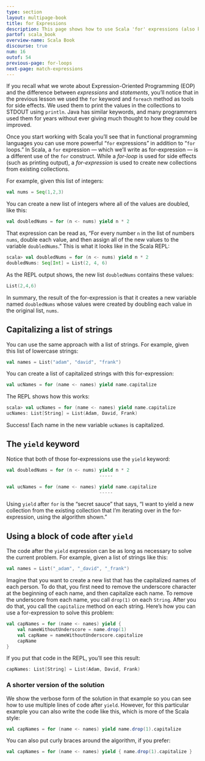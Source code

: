 ```yaml
---
type: section
layout: multipage-book
title: for Expressions
description: This page shows how to use Scala 'for' expressions (also known as 'for-expressions'), including examples of how to use it with the 'yield' keyword.
partof: scala_book
overview-name: Scala Book
discourse: true
num: 16
outof: 54
previous-page: for-loops
next-page: match-expressions
---
```



If you recall what we wrote about Expression-Oriented Programming (EOP) and the difference between *expressions* and *statements*, you’ll notice that in the previous lesson we used the `for` keyword and `foreach` method as tools for side effects. We used them to print the values in the collections to STDOUT using `println`. Java has similar keywords, and many programmers used them for years without ever giving much thought to how they could be improved.

Once you start working with Scala you’ll see that in functional programming languages you can use more powerful “`for` expressions” in addition to “`for` loops.” In Scala, a `for` expression — which we’ll write as for-expression — is a different use of the `for` construct. While a *for-loop* is used for side effects (such as printing output), a *for-expression* is used to create new collections from existing collections.

For example, given this list of integers:

```scala
val nums = Seq(1,2,3)
```

You can create a new list of integers where all of the values are doubled, like this:

```scala
val doubledNums = for (n <- nums) yield n * 2
```

That expression can be read as, “For every number `n` in the list of numbers `nums`, double each value, and then assign all of the new values to the variable `doubledNums`.” This is what it looks like in the Scala REPL:

```scala
scala> val doubledNums = for (n <- nums) yield n * 2
doubledNums: Seq[Int] = List(2, 4, 6)
```

As the REPL output shows, the new list `doubledNums` contains these values:

```scala
List(2,4,6)
```

In summary, the result of the for-expression is that it creates a new variable named `doubledNums` whose values were created by doubling each value in the original list, `nums`.



## Capitalizing a list of strings

You can use the same approach with a list of strings. For example, given this list of lowercase strings:

```scala
val names = List("adam", "david", "frank")
```

You can create a list of capitalized strings with this for-expression:

```scala
val ucNames = for (name <- names) yield name.capitalize
```

The REPL shows how this works:

```scala
scala> val ucNames = for (name <- names) yield name.capitalize
ucNames: List[String] = List(Adam, David, Frank)
```

Success! Each name in the new variable `ucNames` is capitalized.



## The `yield` keyword

Notice that both of those for-expressions use the `yield` keyword:

```scala
val doubledNums = for (n <- nums) yield n * 2
                                  -----

val ucNames = for (name <- names) yield name.capitalize
                                  -----
```

Using `yield` after `for` is the “secret sauce” that says, “I want to yield a new collection from the existing collection that I’m iterating over in the for-expression, using the algorithm shown.”



## Using a block of code after `yield`

The code after the `yield` expression can be as long as necessary to solve the current problem. For example, given a list of strings like this:

```scala
val names = List("_adam", "_david", "_frank")
```

Imagine that you want to create a new list that has the capitalized names of each person. To do that, you first need to remove the underscore character at the beginning of each name, and then capitalize each name. To remove the underscore from each name, you call `drop(1)` on each `String`. After you do that, you call the `capitalize` method on each string. Here’s how you can use a for-expression to solve this problem:

```scala
val capNames = for (name <- names) yield {
    val nameWithoutUnderscore = name.drop(1)
    val capName = nameWithoutUnderscore.capitalize
    capName
}
```

If you put that code in the REPL, you’ll see this result:

```scala
capNames: List[String] = List(Adam, David, Frank)
```


### A shorter version of the solution

We show the verbose form of the solution in that example so you can see how to use multiple lines of code after `yield`. However, for this particular example you can also write the code like this, which is more of the Scala style:

```scala
val capNames = for (name <- names) yield name.drop(1).capitalize
```

You can also put curly braces around the algorithm, if you prefer:

```scala
val capNames = for (name <- names) yield { name.drop(1).capitalize }
```








